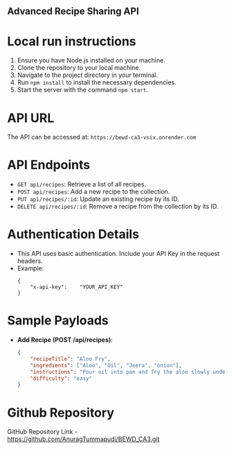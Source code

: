 ## Advanced Recipe Sharing API

# Local run instructions
1. Ensure you have Node.js installed on your machine.
2. Clone the repository to your local machine.
3. Navigate to the project directory in your terminal.
4. Run `npm install` to install the necessary dependencies.
5. Start the server with the command `npm start`.

# API URL
The API can be accessed at: `https://bewd-ca3-vsix.onrender.com`

# API Endpoints
- `GET api/recipes`: Retrieve a list of all recipes.   
- `POST api/recipes`: Add a new recipe to the collection.
- `PUT api/recipes/:id`: Update an existing recipe by its ID.  
- `DELETE api/recipes/:id`: Remove a recipe from the collection by its ID.

# Authentication Details
- This API uses basic authentication. Include your API Key in the request headers.
- Example:
    ```
    {   
        "x-api-key":    "YOUR_API_KEY"
    }
    ``` 
# Sample Payloads
- **Add Recipe (POST /api/recipes)**:
    ```json
    {
        "recipeTitle": "Aloo Fry",
        "ingredients": ["Aloo", "Oil", "Jeera", "onion"],
        "instructions": "Pour oil into pan and fry the aloo slowly under low flame.",
        "difficulty": "easy"
    }
    ```
# Github Repository
GitHub Repository Link - https://github.com/AnuragTummapudi/BEWD_CA3.git